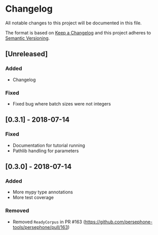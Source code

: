 # Changelog
All notable changes to this project will be documented in this file.

The format is based on [Keep a Changelog](http://keepachangelog.com/en/1.0.0/)
and this project adheres to [Semantic Versioning](http://semver.org/spec/v2.0.0.html).

## [Unreleased]

### Added
- Changelog

### Fixed
- Fixed bug where batch sizes were not integers

## [0.3.1] - 2018-07-14

### Fixed
- Documentation for tutorial running
- Pathlib handling for parameters

## [0.3.0] - 2018-07-14

### Added
- More mypy type annotations
- More test coverage

### Removed
- Removed `ReadyCorpus` in PR #163 (https://github.com/persephone-tools/persephone/pull/163)

